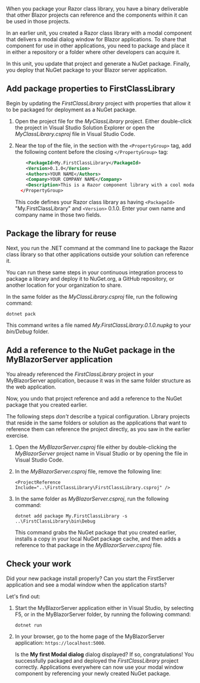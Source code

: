 When you package your Razor class library, you have a binary deliverable that other Blazor projects can reference and the components within it can be used in those projects.

In an earlier unit, you created a Razor class library with a modal component that delivers a modal dialog window for Blazor applications. To share that component for use in other applications, you need to package and place it in either a repository or a folder where other developers can acquire it.

In this unit, you update that project and generate a NuGet package. Finally, you deploy that NuGet package to your Blazor server application.

## Add package properties to FirstClassLibrary

Begin by updating the *FirstClassLibrary* project with properties that allow it to be packaged for deployment as a NuGet package.

1. Open the project file for the *MyClassLibrary* project. Either double-click the project in Visual Studio Solution Explorer or open the *MyClassLibrary.csproj* file in Visual Studio Code.
1. Near the top of the file, in the section with the `<PropertyGroup>` tag, add the following content before the closing `</PropertyGroup>` tag:

    ```xml
        <PackageId>My.FirstClassLibrary</PackageId>
        <Version>0.1.0</Version>
        <Authors>YOUR NAME</Authors>
        <Company>YOUR COMPANY NAME</Company>
        <Description>This is a Razor component library with a cool modal window component.</Description>
      </PropertyGroup>
    ```

    This code defines your Razor class library as having `<PackageId>` "My.FirstClassLibrary" and `<Version>` 0.1.0. Enter your own name and company name in those two fields.

## Package the library for reuse

Next, you run the .NET command at the command line to package the Razor class library so that other applications outside your solution can reference it. 

You can run these same steps in your continuous integration process to package a library and deploy it to NuGet.org, a GitHub repository, or another location for your organization to share.

In the same folder as the *MyClassLibrary.csproj* file, run the following command:

```dotnetcli
dotnet pack
```

This command writes a file named *My.FirstClassLibrary.0.1.0.nupkg* to your *bin/Debug* folder.

## Add a reference to the NuGet package in the MyBlazorServer application

You already referenced the *FirstClassLibrary* project in your MyBlazorServer application, because it was in the same folder structure as the web application. 

Now, you undo that project reference and add a reference to the NuGet package that you created earlier.

The following steps *don't* describe a typical configuration. Library projects that reside in the same folders or solution as the applications that want to reference them can reference the project directly, as you saw in the earlier exercise.

1. Open the *MyBlazorServer.csproj* file either by double-clicking the *MyBlazorServer* project name in Visual Studio or by opening the file in Visual Studio Code.
1. In the *MyBlazorServer.csproj* file, remove the following line:

   `<ProjectReference Include="..\FirstClassLibrary\FirstClassLibrary.csproj" />`

1. In the same folder as *MyBlazorServer.csproj*, run the following command:

    ```dotnetcli
    dotnet add package My.FirstClassLibrary -s ..\FirstClassLibrary\bin\Debug
    ```

    This command grabs the NuGet package that you created earlier, installs a copy in your local NuGet package cache, and then adds a reference to that package in the *MyBlazorServer.csproj* file.

## Check your work

Did your new package install properly? Can you start the FirstServer application and see a modal window when the application starts?

Let's find out:

1. Start the MyBlazorServer application either in Visual Studio, by selecting F5, or in the MyBlazorServer folder, by running the following command:

   `dotnet run`

1. In your browser, go to the home page of the MyBlazorServer application: ``` https://localhost:5000 ```.

   Is the **My first Modal dialog** dialog displayed? If so, congratulations! You successfully packaged and deployed the *FirstClassLibrary* project correctly. Applications everywhere can now use your modal window component by referencing your newly created NuGet package.
